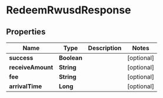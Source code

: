 

# RedeemRwusdResponse


## Properties

| Name | Type | Description | Notes |
|------------ | ------------- | ------------- | -------------|
|**success** | **Boolean** |  |  [optional] |
|**receiveAmount** | **String** |  |  [optional] |
|**fee** | **String** |  |  [optional] |
|**arrivalTime** | **Long** |  |  [optional] |



